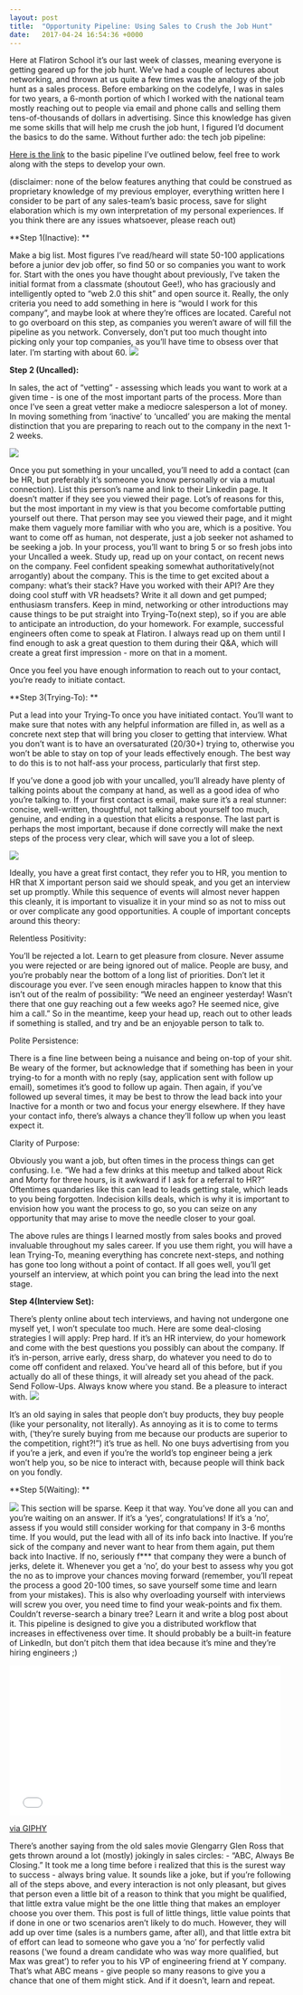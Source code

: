 ```yaml
---
layout: post
title:  "Opportunity Pipeline: Using Sales to Crush the Job Hunt"
date:   2017-04-24 16:54:36 +0000
---
```



Here at Flatiron School it’s our last week of classes, meaning everyone is getting geared up for the job hunt. We’ve had a couple of lectures about networking, and thrown at us quite a few times was the analogy of the job hunt as a sales process. Before embarking on the codelyfe, I was in sales for two years, a 6-month portion of which I worked with the national team mostly reaching out to people via email and phone calls and selling them tens-of-thousands of dollars in advertising. Since this knowledge has given me some skills that will help me crush the job hunt, I figured I’d document the basics to do the same. Without further ado: the tech job pipeline: 
 
[Here is the link](https://docs.google.com/spreadsheets/d/1o1lR-ELX9kQWo8VQv4CoMRcZgvH6WZ4RwEA2kLhe6x4/edit?usp=sharing) to the basic pipeline I’ve outlined below, feel free to work along with the steps to develop your own. 

(disclaimer: none of the below features anything that could be construed as proprietary knowledge of my previous employer, everything written here I consider to be part of any sales-team’s basic process, save for slight elaboration which is my own interpretation of my personal experiences. If you think there are any issues whatsoever, please reach out)

**Step 1(Inactive): **

Make a big list. Most figures I’ve read/heard will state 50-100 applications before a junior dev job offer, so find 50 or so companies you want to work for. Start with the ones you have thought about previously, I’ve taken the initial format from a classmate (shoutout Gee!), who has graciously and intelligently opted to “web 2.0 this shit” and open source it. Really, the only criteria you need to add something in here is “would I work for this company”, and maybe look at where they’re offices are located. Careful not to go overboard on this step, as companies you weren’t aware of will fill the pipeline as you network. Conversely, don’t put too much thought into picking only your top companies, as you’ll have time to obsess over that later. I’m starting with about 60. 
![](http://imgur.com/NA1OjkA.jpg)


**Step 2 (Uncalled):**

In sales, the act of “vetting” - assessing which leads you want to work at a given time - is one of the most important parts of the process. More than once I’ve seen a great vetter make a mediocre salesperson a lot of money. In moving something from ‘inactive’ to ‘uncalled’ you are making the mental distinction that you are preparing to reach out to the company in the next 1-2 weeks. 

![](http://imgur.com/xQ4WxBE.jpg)

Once you put something in your uncalled, you’ll need to add a contact (can be HR, but preferably it’s someone you know personally or via a mutual connection). List this person’s name and link to their Linkedin page. It doesn’t matter if they see you viewed their page. Lot’s of reasons for this, but the most important in my view is that you become comfortable putting yourself out there. That person may see you viewed their page, and it might make them vaguely more familiar with who you are, which is a positive. You want to come off as human, not desperate, just a job seeker not ashamed to be seeking a job. 
In your process, you’ll want to bring 5 or so fresh jobs into your Uncalled a week. Study up, read up on your contact, on recent news on the company. Feel confident speaking somewhat authoritatively(not arrogantly) about the company. This is the time to get excited about a company: what’s their stack? Have you worked with their API? Are they doing cool stuff with VR headsets? Write it all down and get pumped; enthusiasm transfers. 
Keep in mind, networking or other introductions may cause things to be put straight into Trying-To(next step), so if you are able to anticipate an introduction, do your homework. For example, successful engineers often come to speak at Flatiron. I always read up on them until I find enough to ask a great question to them during their Q&A, which will create a great first impression - more on that in a moment. 



Once you feel you have enough information to reach out to your contact, you’re ready to initiate contact. 

**Step 3(Trying-To): **

Put a lead into your Trying-To once you have initiated contact. You’ll want to make sure that notes with any helpful information are filled in, as well as a concrete next step that will bring you closer to getting that interview. What you don’t want is to have an oversaturated (20/30+) trying to, otherwise you won’t be able to stay on top of your leads effectively enough. The best way to do this is to not half-ass your process, particularly that first step. 

If you’ve done a good job with your uncalled, you’ll already have plenty of talking points about the company at hand, as well as a good idea of who you’re talking to. If your first contact is email, make sure it’s a real stunner: concise, well-written, thoughtful, not talking about yourself too much, genuine, and ending in a question that elicits a response. The last part is perhaps the most important, because if done correctly will make the next steps of the process very clear, which will save you a lot of sleep. 

![](http://imgur.com/fbgRc16.jpg)

Ideally, you have a great first contact, they refer you to HR, you mention to HR that X important person said we should speak, and you get an interview set up promptly. While this sequence of events will almost never happen this cleanly, it is important to visualize it in your mind so as not to miss out or over complicate any good opportunities. A couple of important concepts around this theory: 

Relentless Positivity:

You’ll be rejected a lot. Learn to get pleasure from closure. Never assume you were rejected or are being ignored out of malice. People are busy, and you’re probably near the bottom of a long list of priorities. Don’t let it discourage you ever. I’ve seen enough miracles happen to know that this isn’t out of the realm of possibility: “We need an engineer yesterday! Wasn’t there that one guy reaching out a few weeks ago? He seemed nice, give him a call.” So in the meantime, keep your head up, reach out to other leads if something is stalled, and try and be an enjoyable person to talk to. 

Polite Persistence:

There is a fine line between being a nuisance and being on-top of your shit. Be weary of the former, but acknowledge that if something has been in your trying-to for a month with no reply (say, application sent with follow up email), sometimes it’s good to follow up again. Then again, if you’ve followed up several times, it may be best to throw the lead back into your Inactive for a month or two and focus your energy elsewhere. If they have your contact info, there’s always a chance they’ll follow up when you least expect it. 

Clarity of Purpose:

Obviously you want a job, but often times in the process things can get confusing. I.e. “We had a few drinks at this meetup and talked about Rick and Morty for three hours, is it awkward if I ask for a referral to HR?” Oftentimes quandaries like this can lead to leads getting stale, which leads to you being forgotten. Indecision kills deals, which is why it is important to envision how you want the process to go, so you can seize on any opportunity that may arise to move the needle closer to your goal. 

The above rules are things I learned mostly from sales books and proved invaluable throughout my sales career. If you use them right, you will have a lean Trying-To, meaning everything has concrete next-steps, and nothing has gone too long without a point of contact. If all goes well, you’ll get yourself an interview, at which point you can bring the lead into the next stage. 

**Step 4(Interview Set):** 

There’s plenty online about tech interviews, and having not undergone one myself yet, I won’t speculate too much. Here are some deal-closing strategies I will apply: 
Prep hard. If it’s an HR interview, do your homework and come with the best questions you possibly can about the company. If it’s in-person, arrive early, dress sharp, do whatever you need to do to come off confident and relaxed. You’ve heard all of this before, but if you actually do all of these things, it will already set you ahead of the pack. 
Send Follow-Ups. Always know where you stand. Be a pleasure to interact with. 
![](http://imgur.com/f8E1Xg7.jpg)

It’s an old saying in sales that people don’t buy products, they buy people (like your personality, not literally). As annoying as it is to come to terms with, (‘they’re surely buying from me because our products are superior to the competition, right?!”) it’s true as hell. No one buys advertising from you if you’re a jerk, and even if you’re the world’s top engineer being a jerk won’t help you, so be nice to interact with, because people will think back on you fondly. 

**Step 5(Waiting): **

![](http://imgur.com/AmfDH75.jpg)
This section will be sparse. Keep it that way. You’ve done all you can and you’re waiting on an answer. If it’s a ‘yes’, congratulations! If it’s a ‘no’, assess if you would still consider working for that company in 3-6 months time. If you would, put the lead with all of its info back into Inactive. If you’re sick of the company and never want to hear from them again, put them back into Inactive. If no, seriously f*** that company they were a bunch of jerks, delete it. Whenever you get a ‘no’, do your best to assess why you got the no as to improve your chances moving forward (remember, you’ll repeat the process a good 20-100 times, so save yourself some time and learn from your mistakes). This is also why overloading yourself with interviews will screw you over, you need time to find your weak-points and fix them. Couldn’t reverse-search a binary tree? Learn it and write a blog post about it. This pipeline is designed to give you a distributed workflow that increases in effectiveness over time. It should probably be a built-in feature of LinkedIn, but don’t pitch them that idea because it’s mine and they’re hiring engineers ;) 

<iframe src="//giphy.com/embed/d2ZeJSRDqd8P4RIQ" width="480" height="265.679012345679" frameBorder="0" class="giphy-embed" allowFullScreen></iframe><p><a href="https://giphy.com/gifs/glengarry-glen-ross-always-be-closing-brass-balls-d2ZeJSRDqd8P4RIQ">via GIPHY</a></p>

There’s another saying from the old sales movie Glengarry Glen Ross that gets thrown around a lot (mostly) jokingly in sales circles: - “ABC, Always Be Closing.” It took me a long time before i realized that this is the surest way to success - always bring value. It sounds like a joke, but if you’re following all of the steps above, and every interaction is not only pleasant, but gives that person even a little bit of a reason to think that you might be qualified, that little extra value might be the one little thing that makes an employer choose you over them. This post is full of little things, little value points that if done in one or two scenarios aren’t likely to do much. However, they will add up over time (sales is a numbers game, after all), and that little extra bit of effort can lead to someone who gave you a ‘no’ for perfectly valid reasons (‘we found a dream candidate who was way more qualified, but Max was great’) to refer you to his VP of engineering friend at Y company. That’s what ABC means - give people so many reasons to give you a chance that one of them might stick. And if it doesn’t, learn and repeat. 


